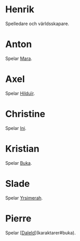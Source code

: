 <!-- TITLE: Spelare -->
# Henrik

Spelledare och världsskapare.

# Anton

Spelar [Mara](karaktarer#mara-windrivver).

# Axel

Spelar [Hilduïr](karaktarer#hilduir-haethorn).

# Christine

Spelar [Ini](karaktarer#ini).

# Kristian

Spelar [Buka](karaktarer#buka).

# Slade

Spelar [Yrsimerah](karaktarer#yrsimerahsuun).

# Pierre

Spelar [[Daleld](karaktarer#daleld-lightshield)](karaktarer#buka).
